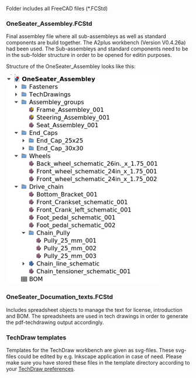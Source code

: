 Folder includes all FreeCAD files (*.FCStd)

### OneSeater_Assembley.FCStd
Final assembley file where all sub-assembleys as well as standard components are build together.
The A2plus workbench (Version V0.4.26a) had been used. The Sub-assembleys and standard components need to be in the sub-folder structure in order to be opened for editin purposes.

Structure of the OneSeater_Assembley looks like this:

![](https://github.com/FreeCutter/XYZ_ONESEATER/blob/master/FreeCad-files/OneSeater_Assembley_setup.png)

### OneSeater_Documation_texts.FCStd
Includes spreadsheet objects to manage the text for license, introduction and BOM. The spreadsheets are used in tech drawings in order to generate the pdf-techdrawing output accordingly.

### TechDraw templates
Templates for the TechDraw workbench are given as svg-files. These svg-files could be edited by e.g. Inkscape application in case of need.
Please make sure you have stored these files in the template directory according to your [TechDraw preferences](https://www.freecadweb.org/wiki/TechDraw_Preferences).



